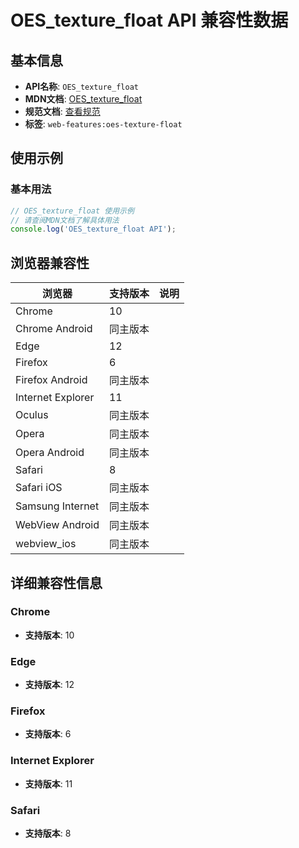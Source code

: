 # OES_texture_float API 兼容性数据

## 基本信息

- **API名称**: `OES_texture_float`
- **MDN文档**: [OES_texture_float](https://developer.mozilla.org/docs/Web/API/OES_texture_float)
- **规范文档**: [查看规范](https://registry.khronos.org/webgl/extensions/OES_texture_float/)
- **标签**: `web-features:oes-texture-float`

## 使用示例

### 基本用法

```javascript
// OES_texture_float 使用示例
// 请查阅MDN文档了解具体用法
console.log('OES_texture_float API');
```

## 浏览器兼容性

| 浏览器 | 支持版本 | 说明 |
|--------|----------|------|
| Chrome | 10 |  |
| Chrome Android | 同主版本 |  |
| Edge | 12 |  |
| Firefox | 6 |  |
| Firefox Android | 同主版本 |  |
| Internet Explorer | 11 |  |
| Oculus | 同主版本 |  |
| Opera | 同主版本 |  |
| Opera Android | 同主版本 |  |
| Safari | 8 |  |
| Safari iOS | 同主版本 |  |
| Samsung Internet | 同主版本 |  |
| WebView Android | 同主版本 |  |
| webview_ios | 同主版本 |  |

## 详细兼容性信息

### Chrome

- **支持版本**: 10

### Edge

- **支持版本**: 12

### Firefox

- **支持版本**: 6

### Internet Explorer

- **支持版本**: 11

### Safari

- **支持版本**: 8


